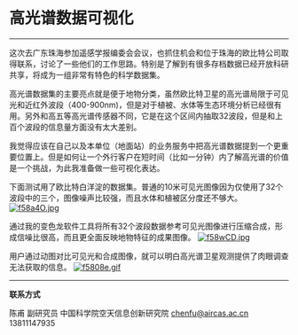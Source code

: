 # 高光谱数据可视化

---

这次去广东珠海参加遥感学报编委会会议，也抓住机会和位于珠海的欧比特公司取得联系，讨论了一些他们的工作思路。特别是了解到有很多存档数据已经开放科研共享，将成为一组非常有特色的科学数据集。

高光谱数据集的主要亮点就是便于地物分类，虽然欧比特卫星的高光谱局限于可见光和近红外波段（400-900nm)，但是对于植被、水体等生态环境分析已经很有用。另外和高五等高光谱传感器不同，它是在这个区间内抽取32波段，但是和上百个波段的信息量方面没有太大差别。

我觉得应该在自己以及本单位（地面站）的业务服务中把高光谱数据提到一个更重要位置上。但是如何让一个外行客户在短时间（比如一分钟）内了解高光谱的价值是一个挑战，为此我准备做一些可视化表达。

下面测试用了欧比特白洋淀的数据集。普通的10米可见光图像因为仅使用了32个波段中的三个，图像噪声比较强，而且水体和植被区分度还不够大。
[![f58a4O.jpg](https://z3.ax1x.com/2021/08/17/f58a4O.jpg)](https://imgtu.com/i/f58a4O)

通过我的变色龙软件工具将所有32个波段数据参考可见光图像进行压缩合成，形成信噪比很高，而且更全面反映地物特征的成果图像。
[![f58wCD.jpg](https://z3.ax1x.com/2021/08/17/f58wCD.jpg)](https://imgtu.com/i/f58wCD)

用户通过动图对比可见光和合成图像，就可以明白高光谱卫星观测提供了肉眼调查无法获取的信息。
[![f5808e.gif](https://z3.ax1x.com/2021/08/17/f5808e.gif)](https://imgtu.com/i/f5808e)


---

**联系方式**

陈甫 副研究员
中国科学院空天信息创新研究院
chenfu@aircas.ac.cn
13811147935




